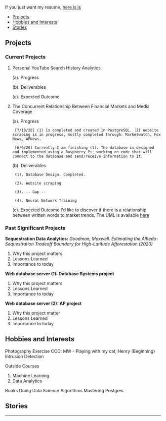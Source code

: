 If you just want my resume, [here is is](https://smith-ld.github.io/Smith_Lucas_Resume.pdf)
* [Projects](https://smith-ld.github.io/#projects)
* [Hobbies and Interests](https://smith-ld.github.io/#hobbies-and-interests)
* [Stories](https://smith-ld.github.io/#stories)



## Projects

### Current Projects

1. Personal YouTube Search History Analytics

    (a). Progress
  
    (b). Deliverables

  
    (c). Expected Outcome

2. The Concurrent Relationship Between Financial Markets and Media Coverage
  
    (a). Progress
    
        [7/18/20] (1) is completed and created in PostgreSQL. (2) Website scraping is in progress, mostly completed through: Marketwatch, Fox News, APNews. 
        
        [6/6/20] Currently I am finishing (1). The database is designed and implemented using a Raspberry Pi; working on code that will connect to the database and send/receive information to it. 
  
    (b). Deliverables
    
        (1). Database Design. Completed. 
        
        (2). Website scraping
        
        (3). -- Gap -- 
        
        (4). Neural Network Training
  
    (c). Expected Outcome
        I'd like to discover if there is a relationship between written words to market trends.  The UML is available [here](https://github.com/smith-ld/smith-ld.github.io/blob/master/FA%20UML.pdf)



### Past Significant Projects

**Sequestration Data Analytics:**
  _Goodman, Maxwell. Estimating the Albedo-Sequestration Tradeoff Boundary for High-Latitude Afforestation (2020)_
  1. Why this project matters
  2. Lessons Learned
  3. Importance to today

**Web database server (1): Database Systems project**
  1. Why this project matters
  2. Lessons Learned
  3. Importance to today

**Web database server (2): AP project**
  1. Why this project matter
  2. Lessons Learned
  3. Importance to today



## Hobbies and Interests

Photography
Exercise
COD: MW - 
Playing with my cat, Henry
(Beginning) Intrusion Detection

Outside Courses
1. Machine Learning
2. Data Analytics

Books
Doing Data Science
Algorithms
Mastering Postgres

## Stories
___



